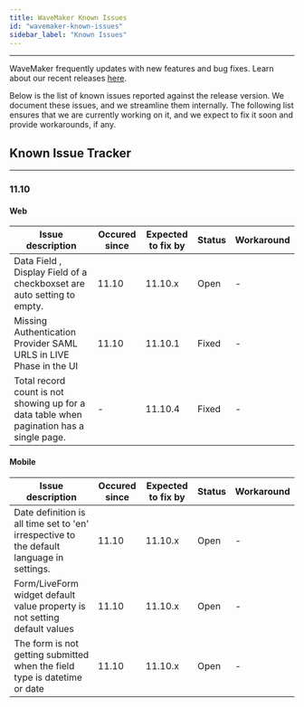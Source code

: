 ```yaml
---
title: WaveMaker Known Issues 
id: "wavemaker-known-issues"
sidebar_label: "Known Issues"
---
```

---

WaveMaker frequently updates with new features and bug fixes. Learn about our recent releases [here](/learn/wavemaker-release-notes).

Below is the list of known issues reported against the release version. We document these issues, and we streamline them internally. The following list ensures that we are currently working on it, and we expect to fix it soon and provide workarounds, if any.

## Known Issue Tracker

---

### 11.10
#### Web 
|Issue description|Occured since|Expected to fix by|Status|Workaround|
|---|---|---|---|---|
|Data Field , Display Field of a checkboxset are auto setting to empty.|11.10| 11.10.x | Open| -|
|Missing Authentication Provider SAML URLS in LIVE Phase in the UI |11.10| 11.10.1 | Fixed| -|
|Total record count is not showing up for a data table when pagination has a single page. | - | 11.10.4 | Fixed | -|

#### Mobile 
|Issue description|Occured since|Expected to fix by|Status|Workaround|
|---|---|---|---|---|
|Date definition is all time set to 'en' irrespective to the default language in settings. |11.10| 11.10.x | Open| -|
|Form/LiveForm widget default value property is not setting default values |11.10| 11.10.x |  Open| -|
|The form is not getting submitted when the field type is datetime or date |11.10| 11.10.x |  Open| -|



